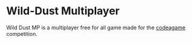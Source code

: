 # Wild-Dust Multiplayer

Wild Dust MP is a multiplayer free for all game made for the [codeagame](http://jams.gamejolt.io/codeagame) competition.